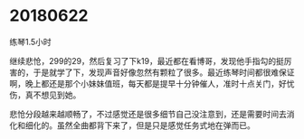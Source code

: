# 20180622

练琴1.5小时

继续悲怆，299的29，然后复习了下k19，最近都在看博哥，发现他手指勾的挺厉害的，于是就学了下，发现声音好像忽然有颗粒了很多。最近练琴时间都很难保证啊，晚上都还是那个小妹妹值班，每天都是提早十分钟催人，准时十点关门，好忧伤，真不想见到她。

悲怆分段越来越顺畅了，不过感觉还是很多细节自己没注意到，还是需要时间去消化和细化的。虽然全曲都背下来了，但是只是感觉任务式地在弹而已。
